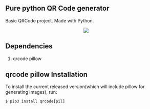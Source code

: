 Pure python QR Code generator
------------
Basic QRCode project.
Made with Python.

<p align="center">

  <img src="https://user-images.githubusercontent.com/56837694/139023243-4041938a-65be-4b45-97f8-b75a1ee841f5.png">

</p>

Dependencies
------------
1) qrcode pillow

qrcode pillow Installation
------------

To install the current released version(which will include pillow for generating images), run:

    $ pip3 install qrcode[pil]
